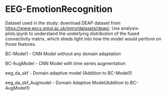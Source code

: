 # EEG-EmotionRecognition
Dataset used in the study: download DEAP dataset from https://www.eecs.qmul.ac.uk/mmv/datasets/deap/.
Use analysis-plots.ipynb to understand the underlying distribution of the fused connectivity matrix, which sheds light into how the model would perform on those features.

BC-Model1 - CNN Model without any domain adaptation


BC-AugModel - CNN Model with time series augmentation


eeg_da_skf - Domain adaptive model (Addition to BC-Model1)


eeg_da_skf_Augmodel - Domain Adaptive Model(Addition to BC-AugModel1)
